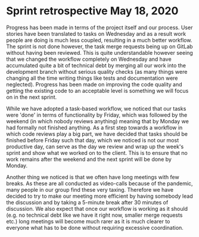 # Sprint retrospective May 18, 2020

Progress has been made in terms of the project itself and our process. User stories have been translated to tasks on Wednesday and as a result work people are doing is much less coupled, resulting in a much better workflow. The sprint is not done however, the task merge requests being up on GitLab without having been reviewed. This is quite understandable however seeing that we changed the workflow completely on Wednesday and have accumulated quite a bit of technical debt by merging all our work into the development branch without serious quality checks (as many things were changing all the time writing things like tests and documentation were neglected). Progress has been made on improving the code quality and getting the existing code to an acceptable level is something we will focus on in the next sprint. 

While we have adopted a task-based workflow, we noticed that our tasks were 'done' in terms of functionality by Friday, which was followed by the weekend (in which nobody reviews anything) meaning that by Monday we had formally not finished anything. As a first step towards a workflow in which code reviews play a big part, we have decided that tasks should be finished before Friday such that day, which we noticed is not our most productive day, can serve as the day we review and wrap up the week's sprint and show what we worked on to the client. This is to ensure that no work remains after the weekend and the next sprint will be done by Monday.

Another thing we noticed is that we often have long meetings with few breaks. As these are all conducted as video-calls because of the pandemic, many people in our group find these very taxing. Therefore we have decided to try to make our meeting more efficient by having somebody lead the discussion and by taking a 5-minute break after 30 minutes of discussion. We also expect that once our workflow is working as it should (e.g. no technical debt like we have it right now, smaller merge requests etc.) long meetings will become much rarer as it is much clearer to everyone what has to be done without requiring excessive coordination.
